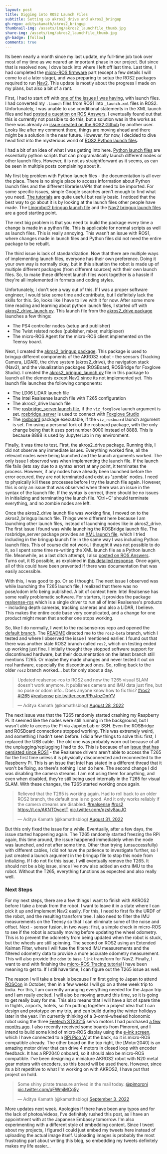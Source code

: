 ```yaml
---
layout: post
title: Digging into ROS2 Launch Files
subtitle: Setting up akros2_drive and akros2_bringup
gh-repo: adityakamath/akros2_bringup
thumbnail-img: /assets/img/akros2_launchfile_thumb.jpg
share-img: /assets/img/akros2_launchfile_thumb.jpg
gh-badge: [follow]
comments: true
---
```


Its been nearly a month since my last update, my full-time job took over most of my time as we neared an important phase in our project. But since that is resolved now, I dove back into where I left off last time. Last time, I had completed the [micro-ROS firmware](m/adityakamath/akros2_firmware) part (except a few details I will come to at a later stage), and was preparing to setup the ROS2 packages required to run [Nav2](https://navigation.ros.org/). This update is mostly about the progress I made on my plans, but also a bit of a rant.

First, I had to start off with [one of the issues I was having](https://adityakamath.github.io/2022-08-05-akros2-firmware-part-3/), with launch files. I had converted my ```.launch``` files from ROS1 into ```_launch.xml``` files in ROS2. Unfortunately, I was unable to use conditional statements in the XML launch files and had [posted a question on ROS Answers](https://answers.ros.org/question/405039/if-condition-in-ros2-launch-xml/). I eventually found out that this is currently not possible to do this, but a solution was in the works as there was already an [issue created on the ROS2 Github](https://github.com/ros2/launch_ros/issues/323) by another user. Looks like after my comment there, things are moving ahead and there might be a solution in the near future. However, for now, I decided to dive head first into the mysterious world of [ROS2 Python launch files](https://docs.ros.org/en/galactic/Tutorials/Intermediate/Launch/Creating-Launch-Files.html).

I had a bit of an idea of what I was getting into here. [Python launch files](https://docs.ros.org/en/galactic/How-To-Guides/Launch-file-different-formats.html#launch-file-examples) are essentially python scripts that can programatically launch different nodes or other launch files. However, it is not as straightforward as it seems, as can be seen in multiple posts complaining about it.

My first big problem with Python launch files - the documentation is all over the place. There is no single place to access information about Python launch files and the different libraries/APIs that need to be imported. For some specific issues, simple Google searches aren't enough to find what you need. [The tutorials](https://docs.ros.org/en/galactic/Tutorials/Intermediate/Launch/Launch-Main.html) are quite useful but really basic. I noticed that the best way to go about it is by looking at the launch files other people have made. The [Linorobot2 bringup launch file](https://github.com/linorobot/linorobot2/blob/galactic/linorobot2_bringup/launch/bringup.launch.py) and the [Nav2 bringup launch files](https://github.com/ros-planning/navigation2/tree/main/nav2_bringup/launch) are a good starting point.

The next big problem is that you need to build the package every time a change is made in a python file. This is applicable for normal scripts as well as launch files. This is really annoying. This wasn't an issue with ROS1, where changes made in launch files and Python files did not need the entire package to be rebuilt.

The third issue is lack of standardization. Now that there are multiple ways of implementing launch files, everyone has their own preference. Doing it your own way is normally okay, but in this situation the robot is made up of multiple different packages (from different sources) with their own launch files. So, to make these different launch files work together is a hassle if they're all implemented in formats and coding styles.

Unfortunately, I don't see a way out of this. If I was a proper software engineer, I would take some time and contribute, but I definitely lack the skills for this. So, looks like I have to live with it for now. After some more time reading and learning about python launch files, I started off with [akros2_drive_launch.py](https://github.com/adityakamath/akros2_drive/blob/galactic/launch/akros2_drive_launch.py). This launch file from the [akros2_drive package](https://github.com/adityakamath/akros2_drive) launches a few things:

* The PS4 controller nodes (setup and publisher)
* The Twist related nodes (publisher, mixer, multiplexer)
* The micro-ROS Agent for the micro-ROS client implemented on the Teensy board.

Next, I created the [akros2_bringup package](https://github.com/adityakamath/akros2_bringup). This package is used to bringup different components of the AKROS2 robot - the sensors (Tracking Camera, LiDAR), the drive system (akros2_drive), the navigation stack (Nav2), and the visualization packages (ROSBoard, ROSBridge for Foxglove Studio). I created the [akros2_bringup_launch.py](https://github.com/adityakamath/akros2_bringup/blob/galactic/launch/akros2_bringup_launch.py) file in this package to launch all the elements except Nav2 since its not implemented yet. This launch file launches the following components:

* The LD06 LiDAR launch file
* The Intel Realsense launch file with T265 configuration
* The akros2_drive launch file
* The [rosbridge_server launch file](https://github.com/RobotWebTools/rosbridge_suite/blob/ros2/rosbridge_server/launch/rosbridge_websocket_launch.xml), if the ```viz_foxglove``` launch argument is set. [rosbridge_server](https://github.com/RobotWebTools/rosbridge_suite/tree/ros2/rosbridge_server) is used to connect with [Foxglove Studio](https://foxglove.dev/docs/studio/connection/rosbridge)
* The [rosboard](https://github.com/dheera/rosboard) package executable, if the ```viz_rosboard``` launch argument is set. I'm using a personal fork of the rosboard package, with the only change being that it uses port number 8000 instead of 8888. This is because 8888 is used by JupyterLab in my environment.

Finally, it was time to test. First, the akros2_drive package. Running this, I did not observe any immediate issues. Everything worked fine, all the relevant nodes were being launched and the launch arguments worked. The only issue I observed was when implementing the launch file. If the launch file fails (lets say due to a syntax error) at any point, it terminates the process. However, if any nodes have already been launched before the error occured, they are not terminated and exist as 'zombie' nodes. I need to physically kill these processes before I try the launch file again. However, this is only an issue that was observed when there was an issue in the syntax of the launch file. If the syntax is correct, there should be no issues in initializing and terminating the launch file. 'Ctrl+C' should terminate everything, and no zombie nodes are left.

Once the akros2_drive launch file was working fine, I moved on to the akros2_bringup launch file. Things were different here because I am launching other launch files, instead of launching nodes like in akros2_drive. The first issue I found was while launching the ROSBridge launch file. The rosbridge_server package provides an [XML launch file](https://github.com/RobotWebTools/rosbridge_suite/blob/ros2/rosbridge_server/launch/rosbridge_websocket_launch.xml), which I tried including in the bringup launch file in the same way I was including Python launch files. This of course did not work. I thought it was not possible to do it, so I spent some time re-writing the XML launch file as a Python launch file. Meanwhile, as a last ditch attempt, I also [posted on ROS Answers](https://answers.ros.org/question/405921/ros2-including-xml-launch-files-in-a-python-launch-file/). Turns out, it IS possible, as explained in [this detailed response](https://answers.ros.org/question/405921/ros2-including-xml-launch-files-in-a-python-launch-file/?answer=405929#post-id-405929). Once again, all of this could have been prevented if there was documentation that was easily accessible.

With this, I was good to go. Or so I thought. The next issue I observed was while launching the T265 launch file, I realized that there was no pose/odom info being published. A bit of context here: Intel Realsense has some really problematic software. For starters, it provides the package [realsense-ros](https://github.com/IntelRealSense/realsense-ros) which is a single driver to run all of Intel Realsense's products - including depth cameras, tracking cameras and also a LiDAR, I believe. This makes the entire code base very complicated, and a change for one product might mean that another one stops working.

So, like I do normally, I went to the realsense-ros repo and opened the [default branch](https://github.com/IntelRealSense/realsense-ros). The [README](https://github.com/IntelRealSense/realsense-ros/blob/development/README.md) directed me to the ```ros2-beta``` branch, which I tested and where I observed the issue I mentioned earlier. I found out that there was another stale ROS2 branch called ```ros2```, which on testing ended up working just fine. I initially thought they stopped software support for discontinued hardware, but their documentation on the latest branch still mentions T265. Or maybe they made changes and never tested it out on real hardware, especially the discontinued ones. So, rolling back to the older ```ros2``` branch worked... but for only about a day.

<blockquote class="twitter-tweet"><p lang="en" dir="ltr">Updated realsense-ros to ROS2 and now the T265 visual SLAM doesn&#39;t work anymore. It publishes camera and IMU data just fine, but no pose or odom info.. Does anyone know how to fix this? <a href="https://twitter.com/hashtag/ros2?src=hash&amp;ref_src=twsrc%5Etfw">#ros2</a> <a href="https://twitter.com/hashtag/t265?src=hash&amp;ref_src=twsrc%5Etfw">#t265</a> <a href="https://twitter.com/hashtag/realsense?src=hash&amp;ref_src=twsrc%5Etfw">#realsense</a> <a href="https://t.co/PFuJpzOmYV">pic.twitter.com/PFuJpzOmYV</a></p>&mdash; Aditya Kamath (@kamathsblog) <a href="https://twitter.com/kamathsblog/status/1563914487475888130?ref_src=twsrc%5Etfw">August 28, 2022</a></blockquote> <script async src="https://platform.twitter.com/widgets.js" charset="utf-8"></script>

The next issue was that the T265 randomly started crashing my Raspberry Pi. It seemed like the nodes were still running in the background, but I wasn't able to access the Pi via JupyterLab or SSH. Even the ROSBridge and ROSBoard connections stopped working. This was extremely weird, and something I hadn't seen before. I did a few things to solve this: first, I replaced the USB cable. The old one was probably worn out because of all the unplugging/replugging I had to do. This is because of an [issue that has persisted since ROS1](https://github.com/IntelRealSense/realsense-ros/issues/2360) - the Realsense drivers aren't able to access the T265 for the first time unless it is physically disconnected and reconnected to the Raspberry Pi. This is an issue that Intel has stated in a different thread that it won't be fixing, so there's nothing I can do here. The second change I did was disabling the camera streams. I am not using them for anything, and even when disabled, they're still being used internally in the T265 for visual SLAM. With these changes, the T265 started working once again.

<blockquote class="twitter-tweet"><p lang="en" dir="ltr">Relieved that the T265 is working again. Had to roll back to an older ROS2 branch, the default one is no good. And it only works reliably if the camera streams are disabled. <a href="https://twitter.com/hashtag/realsense?src=hash&amp;ref_src=twsrc%5Etfw">#realsense</a> <a href="https://twitter.com/hashtag/ros2?src=hash&amp;ref_src=twsrc%5Etfw">#ros2</a> <a href="https://t.co/AKNTOvcetT">https://t.co/AKNTOvcetT</a> <a href="https://t.co/qzsIv8auJO">pic.twitter.com/qzsIv8auJO</a></p>&mdash; Aditya Kamath (@kamathsblog) <a href="https://twitter.com/kamathsblog/status/1565051569699176451?ref_src=twsrc%5Etfw">August 31, 2022</a></blockquote> <script async src="https://platform.twitter.com/widgets.js" charset="utf-8"></script>

But this only fixed the issue for a while. Eventually, after a few days, the issue started happening again. The T265 randomly started freezing the RPi again, this time around, the issue happened immediately when the node was launched, and not after some time. Other than trying (unsuccessfully) with different cables, I did not have the patience to investigate further, so I just created a launch argument in the bringup file to stop this node from intializing. If I do not fix this issue, I will eventually remove the T265. It should not be a big issue, since I've now also added an extra IMU to the robot. Without the T265, everything functions as expected and also really well.

### Next Steps

For my next steps, there are a few things I want to finish with AKROS2 before I take a break from the robot. I want to leave it in a state where I can pick it up and implement Nav2 easily. For this, I need to first fix the URDF of the robot, and the resulting transform tree. I also need to filter the IMU measurements on the Teensy so that I can eliminate some of the noise and offset. Next - sensor fusion, in two ways: first, a simple check in micro-ROS to see if the robot is actually moving before updating the wheel odometry. This is to prevent the odometry from being updated when the robot is stuck, but the wheels are still spinning. The second on ROS2 using an Extended Kalman Filter, where I will fuse the filtered IMU measurements and the filtered odometry data to provide a more accurate odometry measurement. This will also provide the ```odom``` to ```base_link``` transform for Nav2. Finally, I want to end with finishing the [micro-ROS Tracing tutorial](https://micro.ros.org/docs/tutorials/advanced/tracing/) I have been meaning to get to. If I still have time, I can figure out the T265 issue as well.

The reason I will take a break is because I'm first going to Japan to attend [ROSCon](https://roscon.ros.org/2022/) in October, then in a few weeks I will go on a three week trip to India. For this, I am currently arranging everything needed for the Japan trip and I am really excited. I will also be moving around this time, so it is going to get really busy for me. This also means that I will have a lot of spare time in flights, airports, hotels, so I'm putting together a project idea that I can design and prototype on my trip, and can build during the winter holidays later in the year. I'm currently thinking of a 3-omni-wheeled holonomic robot using the three [Feetech STS3215](https://www.feetechrc.com/en/2020-05-13_56655.html) servo motors I had purchased [a few months ago](https://adityakamath.github.io/2022-05-08-akros-final-update/). I also recently received some boards from Pimoroni, and I intend to build some kind of micro-ROS display using the [e-ink screen](https://shop.pimoroni.com/products/pico-inky-pack?variant=40044626051155), which I have connected to a [RPi Pico W](https://www.raspberrypi.com/documentation/microcontrollers/raspberry-pi-pico.html) at the back, so it is micro-ROS compatible already. The other board on the top right, the [Motor2040] is an amazing motor driver that can drive 4 motors in closed loop with encoder feedback. It has a RP2040 onboard, so it should also be micro-ROS compatible. I've been designing a miniature AKROS2 robot with N20 metal gear motors with encoders, so this board will be used there. However, since its a bit repetitive to what I'm working on with AKROS2, I have put that project on hold.

<blockquote class="twitter-tweet"><p lang="en" dir="ltr">Some shiny pirate treasure arrived in the mail today. <a href="https://twitter.com/pimoroni?ref_src=twsrc%5Etfw">@pimoroni</a> <a href="https://t.co/qFWmjMCg5y">pic.twitter.com/qFWmjMCg5y</a></p>&mdash; Aditya Kamath (@kamathsblog) <a href="https://twitter.com/kamathsblog/status/1566061238874001408?ref_src=twsrc%5Etfw">September 3, 2022</a></blockquote> <script async src="https://platform.twitter.com/widgets.js" charset="utf-8"></script>

More updates next week. Apologies if there have been any typos and for the lack of photos/videos, I've definitely rushed this post, as I have an appointment with at the Japanese Embassy tomorrow. I'm also experimenting with a different style of embedding content. Since I tweet about my projects, I figured I could just embed my tweets here instead of uploading the actual image itself. Uploading images is probably the most frustrating part about writing this blog, so embedding my tweets definitely makes my life easier...
